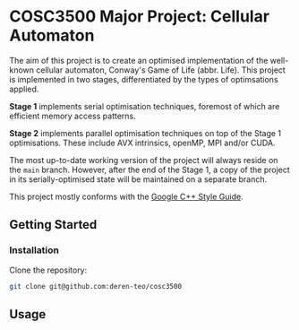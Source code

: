 # COSC3500 Major Project: Cellular Automaton

The aim of this project is to create an optimised implementation of the well-known cellular automaton, Conway's Game of Life (abbr. Life). This project is implemented in two stages, differentiated by the types of optimsations applied.

**Stage 1** implements serial optimisation techniques, foremost of which are efficient memory access patterns.

**Stage 2** implements parallel optimisation techniques on top of the Stage 1 optimisations. These include AVX intrinsics, openMP, MPI and/or CUDA.

The most up-to-date working version of the project will always reside on the `main` branch. However, after the end of the Stage 1, a copy of the project in its serially-optimised state will be maintained on a separate branch.

This project mostly conforms with the [Google C++ Style Guide](https://google.github.io/styleguide/cppguide.html#C++_Version).

## Getting Started

### Installation

Clone the repository:

```bash
git clone git@github.com:deren-teo/cosc3500
```

## Usage